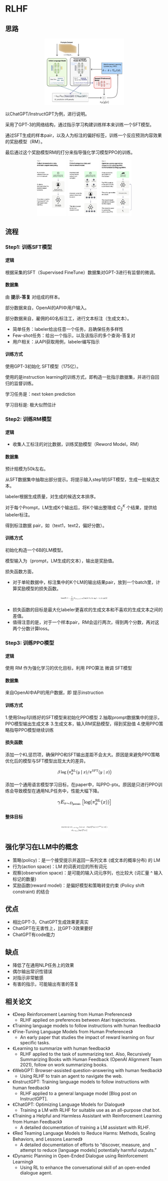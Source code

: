 # RLHF


## 思路

<div align=center>
<img src=https://github.com/wzzzd/LLM_Learning_Note/blob/main/img/tuning/align-rlhf-process1.png width=50% />
</div>

以ChatGPT/InstructGPT为例，进行说明。

采用了GPT-3的网络结构，通过指示学习构建训练样本来训练一个SFT模型。

通过SFT生成的样本pair，以及人为标注的偏好标签，训练一个反应预测内容效果的奖励模型（RM）。

最后通过这个奖励模型RM的打分来指导强化学习模型PPO的训练。

<div align=center>
<img src=https://github.com/wzzzd/LLM_Learning_Note/blob/main/img/tuning/align-rlhf-process2.png width=60% />
</div>


## 流程

### Step1: 训练SFT模型
#### 逻辑
根据采集的SFT（Supervised FineTune）数据集对GPT-3进行有监督的微调。
#### 数据集
由 **提示-答复** 对组成的样本。

部分数据来自，OpenAI的API中用户输入。

部分数据来自，雇佣的40名标注工，进行文本标注（生成文本）。
- 简单任务：labeler给出任意一个任务，且确保任务多样性
- Few-shot任务：给出一个指示，以及该指示的多个查询-答复对
- 用户相关：从API获取用例，labeler编写指示

#### 训练方式

使用GPT-3初始化 SFT模型（175亿）。

使用的是instruction learning的训练方式，即构造一批指示数据集，并进行自回归的监督训练。

学习任务是：next token prediction

学习目标是:  极大似然估计

### Step2: 训练RM模型
#### 逻辑
- 收集人工标注的对比数据，训练奖励模型（Reword Model，RM）

#### 数据集
预计规模为50k左右。

从SFT数据集中抽取出部分提示。将提示输入step1的SFT模型，生成一批候选文本。

labeler根据生成质量，对生成的候选文本排序。

对于每个Prompt，LM生成K个输出后，将K个输出整理成 $C_2^K$ 个结果，提供给labeler标注。

得到标注数据 pair，如（text1，text2，偏好分数）。

#### 训练方式
初始化构造一个6B的LM模型。

模型输入为（prompt，LM生成的文本），输出是奖励值。

损失函数方面，
- 对于单轮数据中，标注集中的K个LM的输出结果pair，放到一个batch里，计算奖励模型的损失函数。

<div align=center>
<img src=https://github.com/wzzzd/LLM_Learning_Note/blob/main/img/tuning/align-rlhf-func1.png width=30% />
</div>

- 损失函数的目标是最大化labeler更喜欢的生成文本和不喜欢的生成文本之间的差值。
- 值得注意的是，对于一个样本pair，RM会运行两次，得到两个分数，再对这两个分数计算loss。

### Step3: 训练PPO模型
#### 逻辑
使用 RM 作为强化学习的优化目标，利用 PPO算法 微调 SFT模型

#### 数据集
来自OpenAI中API的用户数据，即 提示instruction

#### 训练方式
1.使用Step1训练好的SFT模型来初始化PPO模型
2.抽取prompt数据集中的提示，PPO模型输出生成文本
3.生成文本，输入RM奖励模型，得到奖励值
4.使用PPO策略指导PPO模型继续训练

#### 损失函数
添加一个KL惩罚项，确保PPO和SFT输出差距不会太大。原因是来避免PPO策略优化后的模型与SFT模型出现太大的差异。

<div align=center>
<img src=https://github.com/wzzzd/LLM_Learning_Note/blob/main/img/tuning/align-rlhf-func2.png width=35% />
</div>


添加一个通用语言模型学习目标，在paper中，叫PPO-ptx。原因是只进行PPO训练会导致模型在通用NLP任务中，性能大幅下降。

<div align=center>
<img src=https://github.com/wzzzd/LLM_Learning_Note/blob/main/img/tuning/align-rlhf-func3.png width=35% />
</div>


#### 整体目标

<div align=center>
<img src=https://github.com/wzzzd/LLM_Learning_Note/blob/main/img/tuning/align-rlhf-func4.png width=30% />
</div>


## 强化学习在LLM中的概念
- 策略(policy)：是一个接受提示并返回一系列文本 (或文本的概率分布) 的 LM
- 行为(action space)：LM 的词表对应的所有词元
- 观察(observation space)：是可能的输入词元序列，也比较大 (词汇量 ^ 输入标记的数量)
- 奖励函数(reward model)：是偏好模型和策略转变约束 (Policy shift constraint) 的结合

## 优点
- 相比GPT-3，ChatGPT生成效果更真实
- ChatGPT在无害性上，比GPT-3效果要好
- ChatGPT有code能力

## 缺点
- 降低了在通用NLP任务上的效果
- 偶尔输出常识性错误
- 对指示非常敏感
- 有害的指示，可能输出有害的答复



##  相关论文
- 《Deep Reinforcement Learning from Human Preferences》
    - RLHF applied on preferences between Atari trajectories.
- 《Training language models to follow instructions with human feedback》
- 《Fine-Tuning Language Models from Human Preferences》
    - An early paper that studies the impact of reward learning on four specific tasks.
- 《Learning to summarize with human feedback》
    - RLHF applied to the task of summarizing text. Also, Recursively Summarizing Books with Human Feedback (OpenAI Alignment Team 2021), follow on work summarizing books.
- 《WebGPT: Browser-assisted question-answering with human feedback》
    - Using RLHF to train an agent to navigate the web.
- 《InstructGPT: Training language models to follow instructions with human feedback》
    - RLHF applied to a general language model [Blog post on InstructGPT].
- 《ChatGPT: Optimizing Language Models for Dialogue》
    - Training a LM with RLHF for suitable use as an all-purpose chat bot.
- 《Training a Helpful and Harmless Assistant with Reinforcement Learning from Human Feedback》
    - A detailed documentation of training a LM assistant with RLHF.
- 《Red Teaming Language Models to Reduce Harms: Methods, Scaling Behaviors, and Lessons Learned》
    - A detailed documentation of efforts to “discover, measure, and attempt to reduce [language models] potentially harmful outputs.”
- 《Dynamic Planning in Open-Ended Dialogue using Reinforcement Learning》
    - Using RL to enhance the conversational skill of an open-ended dialogue agent.

